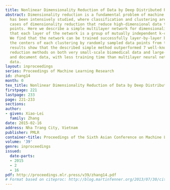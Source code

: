 ```yaml
---
title: Nonlinear Dimensionality Reduction of Data by Deep Distributed Random Samplings
abstract: Dimensionality reduction is a fundamental problem of machine learning, and
  has been intensively studied, where classification and clustering are two special
  cases of dimensionality reduction that reduce high-dimensional data to discrete
  points. Here we describe a simple multilayer network for dimensionality reduction
  that each layer of the network is a group of mutually independent k-centers clusterings.
  We find that the network can be trained successfully layer-by-layer by simply assigning
  the centers of each clustering by randomly sampled data points from the input. Our
  results show that the described simple method outperformed 7 well-known dimensionality
  reduction methods on both very small-scale biomedical data and large-scale image
  and document data, with less training time than multilayer neural networks on large-scale
  data.
layout: inproceedings
series: Proceedings of Machine Learning Research
id: zhang14
month: 0
tex_title: Nonlinear Dimensionality Reduction of Data by Deep Distributed Random Samplings
firstpage: 221
lastpage: 233
page: 221-233
sections: 
author:
- given: Xiao-Lei
  family: Zhang
date: 2015-02-16
address: Nha Trang City, Vietnam
publisher: PMLR
container-title: Proceedings of the Sixth Asian Conference on Machine Learning
volume: '39'
genre: inproceedings
issued:
  date-parts:
  - 2015
  - 2
  - 16
pdf: http://proceedings.mlr.press/v39/zhang14.pdf
# Format based on citeproc: http://blog.martinfenner.org/2013/07/30/citeproc-yaml-for-bibliographies/
---
```

